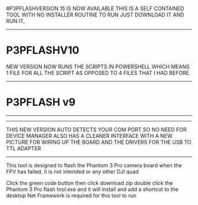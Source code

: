 #P3PFLASHVERSION 15 IS NOW AVAILABLE THIS IS A SELF CONTAINED TOOL WITH NO INSTALLER ROUTINE
TO RUN JUST DOWNLOAD IT AND RUN IT, 
*********************************************************************************************




# P3PFLASHV10

NEW VERSION NOW RUNS THE SCRIPTS IN POWERSHELL WHICH MEANS 1 FILE FOR ALL THE SCRIPT AS 
OPPOSED TO 4 FILES THAT I HAD BEFORE.
***********************************************************************************************



# P3PFLASH v9
************************************************************************************************
************************************************************************************************
THIS NEW VERSION  AUTO DETECTS YOUR COM PORT SO NO NEED FOR DEVICE MANAGER 
ALSO HAS A CLEANER INTERFACE WITH A NEW PICTURE FOR WIRING UP THE BOARD AND 
THE DRIVERS FOR THE USB TO TTL ADAPTER
*************************************************************************************************

This tool is designed to flash the Phantom 3 Pro camera board
when the FPV has failed, it is not intended or any other DJI quad

Click the green code button then click download zip double click the Phantom 3 Pro flash tool.exe 
and it will install and add a shortcut to the desktop
Net Framework is required for this tool to run
